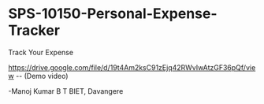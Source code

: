 # SPS-10150-Personal-Expense-Tracker
Track Your Expense

https://drive.google.com/file/d/19t4Am2ksC91zEjq42RWvIwAtzGF36pQf/view -- (Demo video)

-Manoj Kumar B T
 BIET, Davangere
